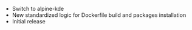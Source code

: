 - Switch to alpine-kde
- New standardized logic for Dockerfile build and packages installation
- Initial release
